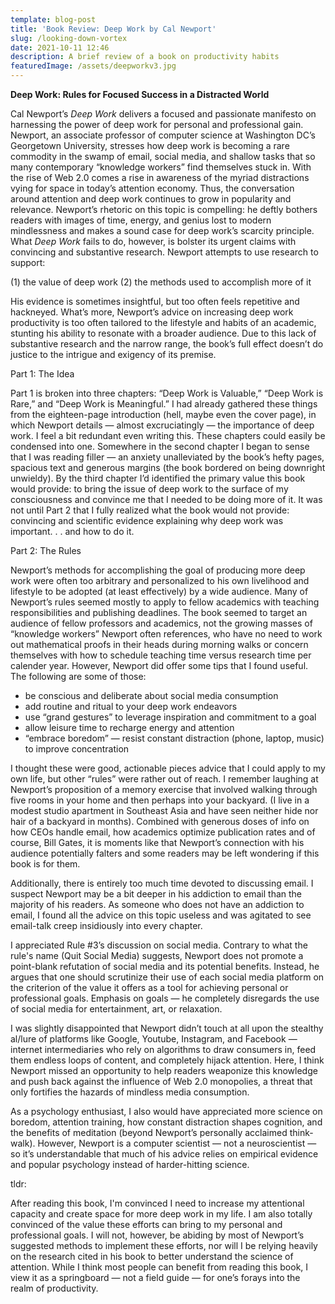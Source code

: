 ```yaml
---
template: blog-post
title: 'Book Review: Deep Work by Cal Newport'
slug: /looking-down-vortex
date: 2021-10-11 12:46
description: A brief review of a book on productivity habits
featuredImage: /assets/deepworkv3.jpg
---
```

**Deep Work: Rules for Focused Success in a Distracted World**

Cal Newport’s *Deep Work* delivers a focused and passionate manifesto on harnessing the power of deep work for personal and professional gain. Newport, an associate professor of computer science at Washington DC’s Georgetown University, stresses how deep work is becoming a rare commodity in the swamp of email, social media, and shallow tasks that so many contemporary “knowledge workers” find themselves stuck in. With the rise of Web 2.0 comes a rise in awareness of the myriad distractions vying for space in today’s attention economy. Thus, the conversation around attention and deep work continues to grow in popularity and relevance. Newport’s rhetoric on this topic is compelling: he deftly bothers readers with images of time, energy, and genius lost to modern mindlessness and makes a sound case for deep work’s scarcity principle. What *Deep Work* fails to do, however, is bolster its urgent claims with convincing and substantive research. Newport attempts to use research to support: 

(1) the value of deep work
(2) the methods used to accomplish more of it

His evidence is sometimes insightful, but too often feels repetitive and hackneyed. What’s more, Newport’s advice on increasing deep work productivity is too often tailored to the lifestyle and habits of an academic, stunting his ability to resonate with a broader audience. Due to this lack of substantive research and the narrow range, the book’s full effect doesn’t do justice to the intrigue and exigency of its premise. 

Part 1: The Idea

Part 1 is broken into three chapters: “Deep Work is Valuable,” “Deep Work is Rare,” and “Deep Work is Meaningful.” I had already gathered these things from the eighteen-page introduction (hell, maybe even the cover page), in which Newport details — almost excruciatingly — the importance of deep work. I feel a bit redundant even writing this. These chapters could easily be condensed into one. Somewhere in the second chapter I began to sense that I was reading filler — an anxiety unalleviated by the book’s hefty pages, spacious text and generous margins (the book bordered on being downright unwieldy). By the third chapter I’d identified the primary value this book would provide: to bring the issue of deep work to the surface of my consciousness and convince me that I needed to be doing more of it. It was not until Part 2 that I fully realized what the book would not provide: convincing and scientific evidence explaining why deep work was important. . . and how to do it.

Part 2: The Rules

Newport’s methods for accomplishing the goal of producing more deep work were often too arbitrary and personalized to his own livelihood and lifestyle to be adopted (at least effectively) by a wide audience. Many of Newport’s rules seemed mostly to apply to fellow academics with teaching responsibilities and publishing deadlines. The book seemed to target an audience of fellow professors and academics, not the growing masses of “knowledge workers” Newport often references, who have no need to work out mathematical proofs in their heads during morning walks or concern themselves with how to schedule teaching time versus research time per calender year. However, Newport did offer some tips that I found useful. The following are some of those:

- be conscious and deliberate about social media consumption
- add routine and ritual to your deep work endeavors
- use “grand gestures” to leverage inspiration and commitment to a goal
- allow leisure time to recharge energy and attention
- “embrace boredom” — resist constant distraction (phone, laptop, music) to improve concentration

I thought these were good, actionable pieces advice that I could apply to my own life, but other “rules” were rather out of reach. I remember laughing at Newport’s proposition of a memory exercise that involved walking through five rooms in your home and then perhaps into your backyard. (I live in a modest studio apartment in Southeast Asia and have seen neither hide nor hair of a backyard in months). Combined with generous doses of info on how CEOs handle email, how academics optimize publication rates and of course, Bill Gates, it is moments like that Newport’s connection with his audience potentially falters and some readers may be left wondering if this book is for them.

Additionally, there is entirely too much time devoted to discussing email. I suspect Newport may be a bit deeper in his addiction to email than the majority of his readers. As someone who does not have an addiction to email, I found all the advice on this topic useless and was agitated to see email-talk creep insidiously into every chapter.

I appreciated Rule #3’s discussion on social media. Contrary to what the rule's name (Quit Social Media) suggests, Newport does not promote a point-blank refutation of social media and its potential benefits. Instead, he argues that one should scrutinize their use of each social media platform on the criterion of the value it offers as a tool for achieving personal or professional goals. Emphasis on goals — he completely disregards the use of social media for entertainment, art, or relaxation. 

I was slightly disappointed that Newport didn’t touch at all upon the stealthy al/lure of platforms like Google, Youtube, Instagram, and Facebook — internet intermediaries who rely on algorithms to draw consumers in, feed them endless loops of content, and completely hijack attention. Here, I think Newport missed an opportunity to help readers weaponize this knowledge and push back against the influence of Web 2.0 monopolies, a threat that only fortifies the hazards of mindless media consumption. 

As a psychology enthusiast, I also would have appreciated more science on boredom, attention training, how constant distraction shapes cognition, and the benefits of meditation (beyond Newport’s personally acclaimed think-walk). However, Newport is a computer scientist — not a neuroscientist — so it’s understandable that much of his advice relies on empirical evidence and popular psychology instead of harder-hitting science. 

tldr: 

After reading this book, I'm convinced I need to increase my attentional capacity and create space for more deep work in my life. I am also totally convinced of the value these efforts can bring to my personal and professional goals. I will not, however, be abiding by most of Newport’s suggested methods to implement these efforts, nor will I be relying heavily on the research cited in his book to better understand the science of attention. While I think most people can benefit from reading this book, I view it as a springboard — not a field guide — for one’s forays into the realm of productivity.
